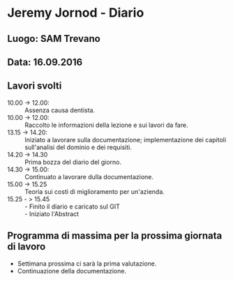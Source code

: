 # Jeremy Jornod - Diario

## Luogo: SAM Trevano
## Data: 16.09.2016

## Lavori svolti

<dl>
  <dt> 10.00 -> 12.00:</dt>
  <dd> Assenza causa dentista.</dd>
  <dt> 10.00 -> 12.00:</dt>
  <dd> Raccolto le informazioni della lezione e sui lavori da fare.</dd>
  <dt> 13.15 -> 14.20:</dt>
  <dd> Iniziato a lavorare sulla documentazione; implementazione dei capitoli sull'analisi del dominio e dei requisiti.</dd>
  <dt> 14.20 -> 14.30</dt>
  <dd> Prima bozza del diario del giorno.</dd>
  <dt> 14.30 -> 15.00:</dt>
  <dd> Continuato a lavorare dulla documentazione. </dd>
  <dt> 15.00 -> 15.25 </dt>
  <dd> Teoria sui costi di miglioramento per un'azienda. </dd>
  <dt> 15.25 - > 15.45 </dt>
  <dd> - Finito il diario e caricato sul GIT </dd>
  <dd> - Iniziato l'Abstract </dd>
</dl>

## Programma di massima per la prossima giornata di lavoro
- Settimana prossima ci sarà la prima valutazione.
- Continuazione della documentazione.

